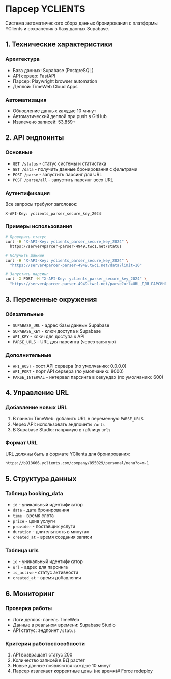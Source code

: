 # Парсер YCLIENTS

Система автоматического сбора данных бронирования с платформы YClients и сохранения в базу данных Supabase.

## 1. Технические характеристики

### Архитектура
- База данных: Supabase (PostgreSQL)  
- API сервер: FastAPI
- Парсер: Playwright browser automation
- Деплой: TimeWeb Cloud Apps

### Автоматизация
- Обновление данных каждые 10 минут
- Автоматический деплой при push в GitHub
- Извлечено записей: 53,859+

## 2. API эндпоинты

### Основные
- `GET /status` - статус системы и статистика
- `GET /data` - получить данные бронирования с фильтрами
- `POST /parse` - запустить парсинг для URL
- `POST /parse/all` - запустить парсинг всех URL

### Аутентификация
Все запросы требуют заголовок:
```
X-API-Key: yclients_parser_secure_key_2024
```

### Примеры использования
```bash
# Проверить статус
curl -H "X-API-Key: yclients_parser_secure_key_2024" \
  https://server4parcer-parser-4949.twc1.net/status

# Получить данные
curl -H "X-API-Key: yclients_parser_secure_key_2024" \
  "https://server4parcer-parser-4949.twc1.net/data?limit=10"

# Запустить парсинг
curl -X POST -H "X-API-Key: yclients_parser_secure_key_2024" \
  "https://server4parcer-parser-4949.twc1.net/parse?url=URL_ДЛЯ_ПАРСИНГА"
```

## 3. Переменные окружения

### Обязательные
- `SUPABASE_URL` - адрес базы данных Supabase
- `SUPABASE_KEY` - ключ доступа к Supabase
- `API_KEY` - ключ для доступа к API
- `PARSE_URLS` - URL для парсинга (через запятую)

### Дополнительные
- `API_HOST` - хост API сервера (по умолчанию: 0.0.0.0)
- `API_PORT` - порт API сервера (по умолчанию: 8000)
- `PARSE_INTERVAL` - интервал парсинга в секундах (по умолчанию: 600)

## 4. Управление URL

### Добавление новых URL
1. В панели TimeWeb: добавить URL в переменную `PARSE_URLS`
2. Через API: использовать эндпоинты `/urls`
3. В Supabase Studio: напрямую в таблицу `urls`

### Формат URL
URL должны быть в формате YClients для бронирования:
```
https://b918666.yclients.com/company/855029/personal/menu?o=m-1
```

## 5. Структура данных

### Таблица booking_data
- `id` - уникальный идентификатор
- `date` - дата бронирования
- `time` - время слота
- `price` - цена услуги
- `provider` - поставщик услуги
- `duration` - длительность в минутах
- `created_at` - время создания записи

### Таблица urls
- `id` - уникальный идентификатор
- `url` - адрес для парсинга
- `is_active` - статус активности
- `created_at` - время добавления

## 6. Мониторинг

### Проверка работы
- Логи деплоя: панель TimeWeb
- Данные в реальном времени: Supabase Studio
- API статус: эндпоинт `/status`

### Критерии работоспособности
1. API возвращает статус 200
2. Количество записей в БД растет
3. Новые данные появляются каждые 10 минут
4. Парсер извлекает корректные цены (не время)# Force redeploy
